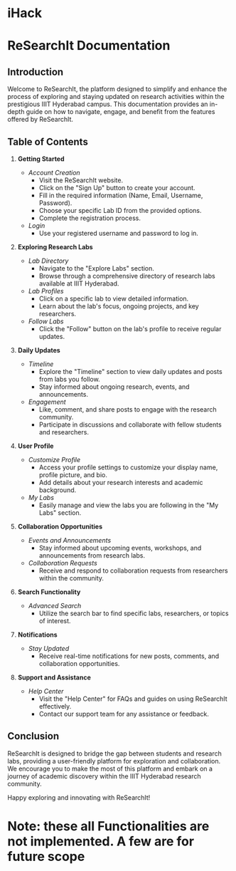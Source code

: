 # iHack

# ReSearchIt Documentation

## Introduction

Welcome to ReSearchIt, the platform designed to simplify and enhance the process of exploring and staying updated on research activities within the prestigious IIIT Hyderabad campus. This documentation provides an in-depth guide on how to navigate, engage, and benefit from the features offered by ReSearchIt.

## Table of Contents

1. **Getting Started**
    - *Account Creation*
        - Visit the ReSearchIt website.
        - Click on the "Sign Up" button to create your account.
        - Fill in the required information (Name, Email, Username, Password).
        - Choose your specific Lab ID from the provided options.
        - Complete the registration process.
    - *Login*
        - Use your registered username and password to log in.

2. **Exploring Research Labs**
    - *Lab Directory*
        - Navigate to the "Explore Labs" section.
        - Browse through a comprehensive directory of research labs available at IIIT Hyderabad.
    - *Lab Profiles*
        - Click on a specific lab to view detailed information.
        - Learn about the lab's focus, ongoing projects, and key researchers.
    - *Follow Labs*
        - Click the "Follow" button on the lab's profile to receive regular updates.

3. **Daily Updates**
    - *Timeline*
        - Explore the "Timeline" section to view daily updates and posts from labs you follow.
        - Stay informed about ongoing research, events, and announcements.
    - *Engagement*
        - Like, comment, and share posts to engage with the research community.
        - Participate in discussions and collaborate with fellow students and researchers.

4. **User Profile**
    - *Customize Profile*
        - Access your profile settings to customize your display name, profile picture, and bio.
        - Add details about your research interests and academic background.
    - *My Labs*
        - Easily manage and view the labs you are following in the "My Labs" section.

5. **Collaboration Opportunities**
    - *Events and Announcements*
        - Stay informed about upcoming events, workshops, and announcements from research labs.
    - *Collaboration Requests*
        - Receive and respond to collaboration requests from researchers within the community.

6. **Search Functionality**
    - *Advanced Search*
        - Utilize the search bar to find specific labs, researchers, or topics of interest.

7. **Notifications**
    - *Stay Updated*
        - Receive real-time notifications for new posts, comments, and collaboration opportunities.

8. **Support and Assistance**
    - *Help Center*
        - Visit the "Help Center" for FAQs and guides on using ReSearchIt effectively.
        - Contact our support team for any assistance or feedback.

## Conclusion

ReSearchIt is designed to bridge the gap between students and research labs, providing a user-friendly platform for exploration and collaboration. We encourage you to make the most of this platform and embark on a journey of academic discovery within the IIIT Hyderabad research community.

Happy exploring and innovating with ReSearchIt!


# Note: these all Functionalities are not implemented. A few are for future scope
